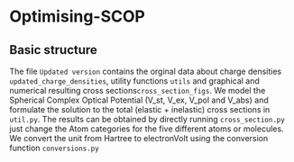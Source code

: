 # Optimising-SCOP
## Basic structure 

The file `Updated version` contains the orginal data about charge densities ` updated_charge_densities`, utility functions `utils` and graphical and numerical resulting cross sections`cross_section_figs`.
We model the Spherical Complex Optical Potential (V_st, V_ex, V_pol and V_abs) and formulate the solution to the total (elastic + inelastic) cross sections in `util.py`.
The results can be obtained by directly running `cross_section.py` just change the Atom categories for the five different atoms or molecules.
We convert the unit from Hartree to electronVolt using the conversion function `conversions.py` 

